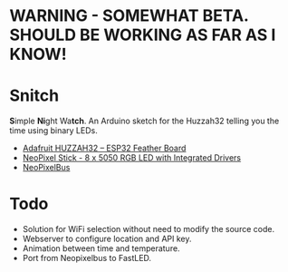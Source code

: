 # WARNING - SOMEWHAT BETA. SHOULD BE WORKING AS FAR AS I KNOW!

# Snitch
**S**imple **Ni**ght Wa**tch**. An Arduino sketch for the Huzzah32 telling you the time using binary LEDs.

* [Adafruit HUZZAH32 – ESP32 Feather Board](https://www.adafruit.com/product/3405)
* [NeoPixel Stick - 8 x 5050 RGB LED with Integrated Drivers](https://www.adafruit.com/product/1426)
* [NeoPixelBus](https://github.com/Makuna/NeoPixelBus)

# Todo
* Solution for WiFi selection without need to modify the source code.
* Webserver to configure location and API key.
* Animation between time and temperature.
* Port from Neopixelbus to FastLED.
